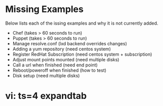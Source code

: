 # Missing Examples

Below lists each of the issing examples and why it is not currently added.

 - Chef (takes > 60 seconds to run)
 - Puppet (takes > 60 seconds to run)
 - Manage resolve.conf (lxd backend overrides changes)
 - Adding a yum repository (need centos system)
 - Register RedHat Subscription (need centos system + subscription)
 - Adjust mount points mounted (need multiple disks)
 - Call a url when finished (need end point)
 - Reboot/poweroff when finished (how to test)
 - Disk setup (need multiple disks)

# vi: ts=4 expandtab
